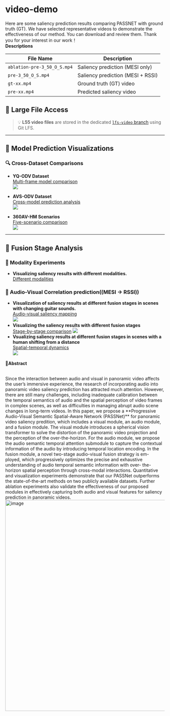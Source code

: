 # video-demo
Here are some saliency prediction results comparing PASSNET with ground truth (GT). We have selected representative videos to demonstrate the effectiveness of our method. You can download and review them. Thank you for your interest in our work！<br>
**Descriptions**<br>


| File Name                      | Description                                |
|--------------------------------|--------------------------------------------|
| `ablation-pre-3_50_O_S.mp4`    | Saliency prediction (MESI only)            |
| `pre-3_50_O_S.mp4`            | Saliency prediction (MESI + RSSI)          |
| `gt-xx.mp4`                    | Ground truth (GT) video                    |
| `pre-xx.mp4`                   | Predicted saliency video                   |

## 📁 Large File Access
> 💡 **L55 video files** are stored in the dedicated [`lfs-video` branch](https://github.com/xqh-ysy/video-demo/tree/lfs-video) using Git LFS.

---

## 🎥 Model Prediction Visualizations

### 🔍 Cross-Dataset Comparisons
- **YQ-ODV Dataset**  
  [Multi-frame model comparison](https://github.com/user-attachments/files/19911588/multi-output-final-re.pdf)  
  ![](https://via.placeholder.com/600x100/FFEE99/000?text=YQ-ODV+Preview)

- **AVS-ODV Dataset**  
  [Cross-model prediction analysis](https://github.com/user-attachments/files/19911600/multi-SAL-ODV.pdf)  
  ![](https://via.placeholder.com/600x100/C3E4CD/000?text=AVS-ODV+Preview)

- **360AV-HM Scenarios**  
  [Five-scenario comparison](https://github.com/user-attachments/files/19911663/1108chao.pdf)  
  ![](https://via.placeholder.com/600x100/D4E6F1/000?text=360AV-HM+Scenarios)

---
## 🔬 Fusion Stage Analysis

### 🧩 Modality Experiments
- **Visualizing saliency results with different modalities.**<br>
  [Different modalities](https://github.com/user-attachments/files/19911708/ablationfinal.pdf)



### 🎵 Audio-Visual Correlation prediction((MESI -> RSSI))
- **Visualization of saliency results at different fusion stages in scenes with changing guitar sounds.**<br>
  [Audio-visual saliency mapping](https://github.com/user-attachments/files/19911711/1024finalfigure.pdf)  
  ![](https://via.placeholder.com/400x80/D7BDE2/000?text=Guitar+Sound+Correlation)
- **Visualizing the saliency results with different fusion stages**<br>
  [Stage-by-stage comparison](https://github.com/user-attachments/files/19911710/930ABL.1.pdf)
  ![](https://via.placeholder.com/400x80/FFE5B4/000?text=Fusion+Stages)
- **Vsualizing saliency results at different fusion stages in scenes with a human shifting from a distance**<br>
  [Spatial-temporal dynamics](https://github.com/user-attachments/files/19912054/multi-ablation-RES.pdf)  
  ![](https://via.placeholder.com/400x80/F5CBA7/000?text=Human+Distance+Analysis)




📝**Abstract**<br>

<br>
Since the interaction between audio and visual in
panoramic video affects the user’s immersive experience, the
research of incorporating audio into panoramic video saliency
prediction has attracted much attention. However, there are
still many challenges, including inadequate calibration between
the temporal semantics of audio and the spatial perception
of video frames in complex scenes, as well as difficulties in
managing abrupt audio scene changes in long-term videos. In
this paper, we propose a **Progressive Audio-Visual Semantic
Spatial-Aware Network (PASSNet)** for panoramic video saliency
predition, which includes a visual module, an audio module,
and a fusion module. The visual module introduces a spherical
vision transformer to solve the distortion of the panoramic
video projection and the perception of the over-the-horizon.
For the audio module, we propose the audio semantic temporal
attention submodule to capture the contextual information of the
audio by introducing temporal location encoding. In the fusion
module, a novel two-stage audio-visual fusion strategy is em-
ployed, which progressively optimizes the precise and exhaustive
understanding of audio temporal semantic information with over-
the-horizon spatial perception through cross-modal interactions.
Quantitative and visualization experiments demonstrate that
our PASSNet outperforms the state-of-the-art methods on two
publicly available datasets. Further ablation experiments also
validate the effectiveness of our proposed modules in effectively
capturing both audio and visual features for saliency prediction
in panoramic videos.



<img width="665" alt="image" src="https://github.com/user-attachments/assets/0ce037c3-29c1-49ca-89e8-557dc828c395" />







